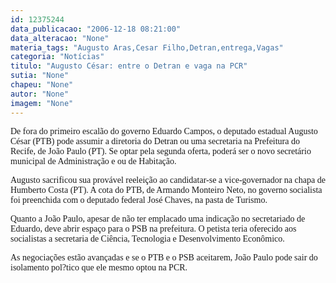 ```yaml
---
id: 12375244
data_publicacao: "2006-12-18 08:21:00"
data_alteracao: "None"
materia_tags: "Augusto Aras,Cesar Filho,Detran,entrega,Vagas"
categoria: "Notícias"
titulo: "Augusto César: entre o Detran e vaga na PCR"
sutia: "None"
chapeu: "None"
autor: "None"
imagem: "None"
---
```

<p><P><FONT face=Verdana>De fora do primeiro escalão do governo Eduardo Campos, o deputado estadual Augusto César (PTB) pode assumir a diretoria do Detran ou uma secretaria na Prefeitura do Recife, de João Paulo (PT). Se optar pela segunda oferta, poderá ser o novo secretário municipal de Administração e ou de Habitação. </FONT></P></p>
<p><P><FONT face=Verdana>Augusto sacrificou sua provável reeleição ao candidatar-se a vice-governador na chapa de Humberto Costa (PT). </FONT><FONT face=Verdana>A cota do PTB, de Armando Monteiro Neto, no governo socialista foi preenchida com o deputado federal José Chaves, na pasta de Turismo. </FONT></P></p>
<p><P><FONT face=Verdana>Quanto a João Paulo, apesar de não ter emplacado uma indicação no secretariado de Eduardo, deve abrir espaço para o PSB na prefeitura. O petista teria oferecido aos socialistas a secretaria de Ciência, Tecnologia e Desenvolvimento Econômico. </FONT></P></p>
<p><P><FONT face=Verdana>As negociações estão avançadas e se o PTB e o PSB aceitarem, João Paulo pode sair do isolamento pol?tico que ele mesmo optou na PCR.</FONT></P> </p>
